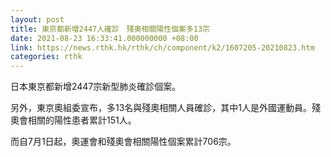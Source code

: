 ```yaml
---
layout: post
title: 東京都新增2447人確診　殘奧相關陽性個案多13宗
date: 2021-08-23 16:33:41.000000000 +08:00
link: https://news.rthk.hk/rthk/ch/component/k2/1607205-20210823.htm
categories: rthk
---
```


日本東京都新增2447宗新型肺炎確診個案。

另外，東京奧組委宣布，多13名與殘奧相關人員確診，其中1人是外國運動員。殘奧會相關的陽性患者累計151人。

而自7月1日起，奧運會和殘奧會相關陽性個案累計706宗。
